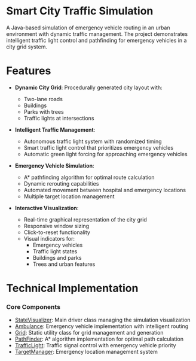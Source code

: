 # Smart City Traffic Simulation
A Java-based simulation of emergency vehicle routing in an urban environment with dynamic traffic management. The project demonstrates intelligent traffic light control and pathfinding for emergency vehicles in a city grid system.

# Features 
* **Dynamic City Grid**: Procedurally generated city layout with:
  * Two-lane roads
  * Buildings
  * Parks with trees
  * Traffic lights at intersections

* **Intelligent Traffic Management**:
  * Autonomous traffic light system with randomized timing
  * Smart traffic light control that prioritizes emergency vehicles
  * Automatic green light forcing for approaching emergency vehicles

* **Emergency Vehicle Simulation**:
  * A* pathfinding algorithm for optimal route calculation
  * Dynamic rerouting capabilities
  * Automated movement between hospital and emergency locations
  * Multiple target location management

* **Interactive Visualization**:
  * Real-time graphical representation of the city grid
  * Responsive window sizing
  * Click-to-reset functionality
  * Visual indicators for:
    * Emergency vehicles
    * Traffic light states
    * Buildings and parks
    * Trees and urban features

# Technical Implementation
### Core Components
* [StateVisualizer](StateVisualizer.java): Main driver class managing the simulation visualization
* [Ambulance](Ambulance.java): Emergency vehicle implementation with intelligent routing
* [Grid](Grid.java): Static utility class for grid management and generation
* [PathFinder](PathFinder.java): A* algorithm implementation for optimal path calculation
* [TrafficLight](TrafficLight.java): Traffic signal control with emergency vehicle priority
* [TargetManager](TargetManager.java): Emergency location management system




      
